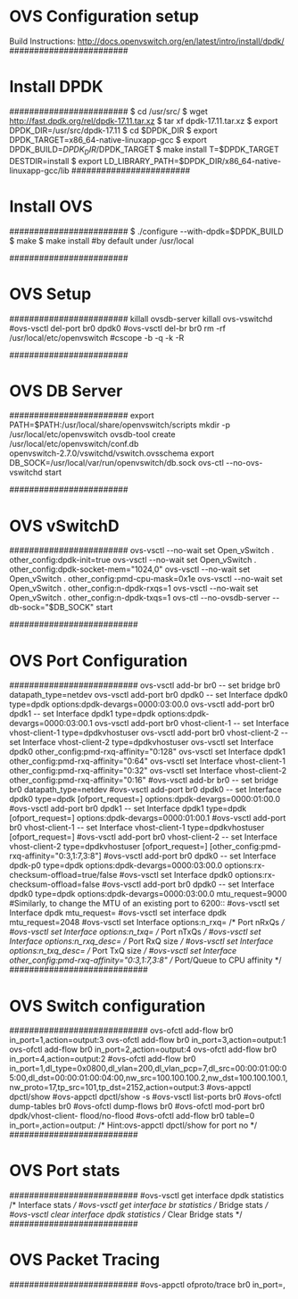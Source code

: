 # OVS Configuration setup
Build Instructions:
http://docs.openvswitch.org/en/latest/intro/install/dpdk/
########################
# Install DPDK         #
########################
$ cd /usr/src/
$ wget http://fast.dpdk.org/rel/dpdk-17.11.tar.xz
$ tar xf dpdk-17.11.tar.xz
$ export DPDK_DIR=/usr/src/dpdk-17.11
$ cd $DPDK_DIR
$ export DPDK_TARGET=x86_64-native-linuxapp-gcc
$ export DPDK_BUILD=$DPDK_DIR/$DPDK_TARGET
$ make install T=$DPDK_TARGET DESTDIR=install
$ export LD_LIBRARY_PATH=$DPDK_DIR/x86_64-native-linuxapp-gcc/lib
########################
# Install OVS          #
########################
$ ./configure --with-dpdk=$DPDK_BUILD
$ make
$ make install    #by default under /usr/local

########################
# OVS Setup            #
########################
killall ovsdb-server
killall ovs-vswitchd
#ovs-vsctl del-port br0 dpdk0
#ovs-vsctl del-br br0
rm -rf  /usr/local/etc/openvswitch
#cscope -b -q -k -R

########################
# OVS DB Server        #
########################
export PATH=$PATH:/usr/local/share/openvswitch/scripts
mkdir -p  /usr/local/etc/openvswitch
ovsdb-tool create /usr/local/etc/openvswitch/conf.db \
    openvswitch-2.7.0/vswitchd/vswitch.ovsschema
export DB_SOCK=/usr/local/var/run/openvswitch/db.sock
ovs-ctl --no-ovs-vswitchd start

########################
# OVS vSwitchD         #
########################
ovs-vsctl --no-wait set Open_vSwitch . other_config:dpdk-init=true
ovs-vsctl --no-wait set Open_vSwitch . other_config:dpdk-socket-mem="1024,0"
ovs-vsctl --no-wait set Open_vSwitch . other_config:pmd-cpu-mask=0x1e
ovs-vsctl --no-wait set Open_vSwitch .  other_config:n-dpdk-rxqs=1
ovs-vsctl --no-wait set Open_vSwitch .  other_config:n-dpdk-txqs=1
ovs-ctl --no-ovsdb-server --db-sock="$DB_SOCK" start

##########################
# OVS Port Configuration #
##########################
ovs-vsctl add-br br0 -- set bridge br0 datapath_type=netdev
ovs-vsctl add-port br0 dpdk0 -- set Interface dpdk0 type=dpdk options:dpdk-devargs=0000:03:00.0
ovs-vsctl add-port br0 dpdk1 -- set Interface dpdk1 type=dpdk options:dpdk-devargs=0000:03:00.1
ovs-vsctl add-port br0 vhost-client-1 -- set Interface vhost-client-1 type=dpdkvhostuser
ovs-vsctl add-port br0 vhost-client-2 -- set Interface vhost-client-2 type=dpdkvhostuser
ovs-vsctl set Interface dpdk0 other_config:pmd-rxq-affinity="0:128"
ovs-vsctl set Interface dpdk1 other_config:pmd-rxq-affinity="0:64"
ovs-vsctl set Interface vhost-client-1 other_config:pmd-rxq-affinity="0:32"
ovs-vsctl set Interface vhost-client-2 other_config:pmd-rxq-affinity="0:16"
#ovs-vsctl add-br br0 -- set bridge br0 datapath_type=netdev
#ovs-vsctl add-port br0 dpdk0 -- set Interface dpdk0 type=dpdk [ofport_request=<x>] options:dpdk-devargs=0000:01:00.0
#ovs-vsctl add-port br0 dpdk1 -- set Interface dpdk1 type=dpdk [ofport_request=<x>] options:dpdk-devargs=0000:01:00.1
#ovs-vsctl add-port br0 vhost-client-1 -- set Interface vhost-client-1 type=dpdkvhostuser [ofport_request=<x>]
#ovs-vsctl add-port br0 vhost-client-2 -- set Interface vhost-client-2 type=dpdkvhostuser [ofport_request=<x>] [other_config:pmd-rxq-affinity="0:3,1:7,3:8"]
#ovs-vsctl add-port br0 dpdk0 -- set Interface dpdk-p0 type=dpdk options:dpdk-devargs=0000:03:00.0 options:rx-checksum-offload=true/false
#ovs-vsctl set Interface dpdk0 options:rx-checksum-offload=false
#ovs-vsctl add-port br0 dpdk0 -- set Interface dpdk0 type=dpdk options:dpdk-devargs=0000:03:00.0 mtu_request=9000
#Similarly, to change the MTU of an existing port to 6200::
#ovs-vsctl set Interface dpdk<x> mtu_request=<y>
#ovs-vsctl set interface dpdk<x> mtu_request=2048
#ovs-vsctl set Interface <DPDK interface> options:n_rxq=<integer> /* Port nRxQs */
#ovs-vsctl set Interface <DPDK interface> options:n_txq=<integer> /* Port nTxQs */
#ovs-vsctl set Interface <DPDK interface> options:n_rxq_desc=<integer>   /* Port RxQ size */
#ovs-vsctl set Interface <DPDK interface> options:n_txq_desc=<integer>   /* Port TxQ size */
#ovs-vsctl set Interface <DPDK interface> other_config:pmd-rxq-affinity="0:3,1:7,3:8" /* Port/Queue to CPU affinity */
############################
# OVS Switch configuration #
############################
ovs-ofctl add-flow br0 in_port=1,action=output:3
ovs-ofctl add-flow br0 in_port=3,action=output:1
ovs-ofctl add-flow br0 in_port=2,action=output:4
ovs-ofctl add-flow br0 in_port=4,action=output:2
#ovs-ofctl add-flow br0 in_port=1,dl_type=0x0800,dl_vlan=200,dl_vlan_pcp=7,dl_src=00:00:01:00:05:00,dl_dst=00:00:01:00:04:00,nw_src=100.100.100.2,nw_dst=100.100.100.1,nw_proto=17,tp_src=101,tp_dst=2152,action=output:3
#ovs-appctl dpctl/show
#ovs-appctl dpctl/show -s
#ovs-vsctl list-ports br0
#ovs-ofctl dump-tables br0
#ovs-ofctl dump-flows br0
#ovs-ofctl mod-port br0 dpdk<x>/vhost-client-<x> flood/no-flood
#ovs-ofctl add-flow br0 table=0 in_port=<x>,action=output:<y>  /* Hint:ovs-appctl dpctl/show for port no */
##########################
# OVS Port stats     #
##########################
#ovs-vsctl get interface dpdk<x> statistics     /* Interface stats */
#ovs-vsctl get interface br<x> statistics   /* Bridge stats */
#ovs-vsctl clear interface dpdk<x> statistics   /* Clear Bridge stats */
##########################
# OVS Packet Tracing     #
##########################
#ovs-appctl ofproto/trace br0 in_port=<x>,<other matching criteria>
